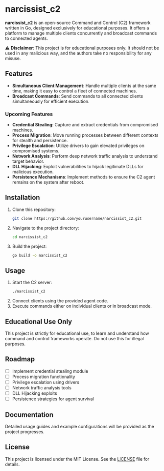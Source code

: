 # narcissist_c2

**narcissist_c2** is an open-source Command and Control (C2) framework written in Go, designed exclusively for educational purposes. It offers a platform to manage multiple clients concurrently and broadcast commands to connected agents. 

⚠️ **Disclaimer**: This project is for educational purposes only. It should not be used in any malicious way, and the authors take no responsibility for any misuse.

## Features

- **Simultaneous Client Management**: Handle multiple clients at the same time, making it easy to control a fleet of connected machines.
- **Broadcast Commands**: Send commands to all connected clients simultaneously for efficient execution.

### Upcoming Features

- **Credential Stealing**: Capture and extract credentials from compromised machines.
- **Process Migration**: Move running processes between different contexts for stealth and persistence.
- **Privilege Escalation**: Utilize drivers to gain elevated privileges on compromised systems.
- **Network Analysis**: Perform deep network traffic analysis to understand target behavior.
- **DLL Hijacking**: Exploit vulnerabilities to hijack legitimate DLLs for malicious execution.
- **Persistence Mechanisms**: Implement methods to ensure the C2 agent remains on the system after reboot.

## Installation

1. Clone this repository:
    ```bash
    git clone https://github.com/yourusername/narcissist_c2.git
    ```
2. Navigate to the project directory:
    ```bash
    cd narcissist_c2
    ```
3. Build the project:
    ```bash
    go build -o narcissist_c2
    ```

## Usage

1. Start the C2 server:
    ```bash
    ./narcissist_c2
    ```
2. Connect clients using the provided agent code.
3. Execute commands either on individual clients or in broadcast mode.

## Educational Use Only

This project is strictly for educational use, to learn and understand how command and control frameworks operate. Do not use this for illegal purposes.

## Roadmap

- [ ] Implement credential stealing module
- [ ] Process migration functionality
- [ ] Privilege escalation using drivers
- [ ] Network traffic analysis tools
- [ ] DLL Hijacking exploits
- [ ] Persistence strategies for agent survival

## Documentation

Detailed usage guides and example configurations will be provided as the project progresses.

## License

This project is licensed under the MIT License. See the [LICENSE](LICENSE) file for details.

